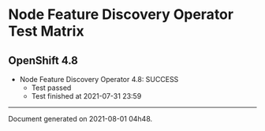 
Node Feature Discovery Operator Test Matrix
===========================================

OpenShift 4.8
-------------


* Node Feature Discovery Operator 4.8: SUCCESS
  - Test passed
  - Test finished at 2021-07-31 23:59


---
Document generated on 2021-08-01 04h48.
